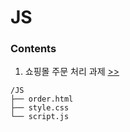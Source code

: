 # JS

### Contents

1. 쇼핑몰 주문 처리 과제 [>>](https://github.com/yshghid/Resume/blob/main/Experience/SKALA/Assignment/JS/js1.md) 

```plain text
/JS
├── order.html
├── style.css
└── script.js
```

